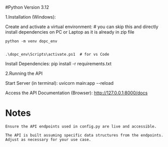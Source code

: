 #Python Version 3.12

1.Installation (Windows):


Create and activate a virtual environment: # you can skip this and directly install dependencies on PC or Laptop as it is already in zip file
    
	python -m venv dopc_env

	
	.\dopc_env\Scripts\activate.ps1  # for vs Code

Install Dependencies:
	pip install -r requirements.txt 


2.Running the API

Start Server (in terminal):
	uvicorn main:app --reload

Access the API Documentation (Browser):
	http://127.0.0.1:8000/docs


# Notes


	Ensure the API endpoints used in config.py are live and accessible.

	The API is built assuming specific data structures from the endpoints. Adjust as necessary for your use case.